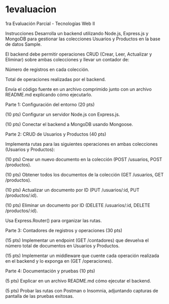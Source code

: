 # 1evaluacion
1ra Evaluación Parcial - Tecnologías Web II 

Instrucciones
Desarrolla un backend utilizando Node.js, Express.js y MongoDB para gestionar las colecciones Usuarios y Productos en la base de datos Sample.

El backend debe permitir operaciones CRUD (Crear, Leer, Actualizar y Eliminar) sobre ambas colecciones y llevar un contador de:

Número de registros en cada colección.

Total de operaciones realizadas por el backend.

Envía el código fuente en un archivo comprimido junto con un archivo README.md explicando cómo ejecutarlo.

Parte 1: Configuración del entorno (20 pts)

(10 pts) Configurar un servidor Node.js con Express.js.

(10 pts) Conectar el backend a MongoDB usando Mongoose.

Parte 2: CRUD de Usuarios y Productos (40 pts)

Implementa rutas para las siguientes operaciones en ambas colecciones (Usuarios y Productos):

(10 pts) Crear un nuevo documento en la colección (POST /usuarios, POST /productos).

(10 pts) Obtener todos los documentos de la colección (GET /usuarios, GET /productos).

(10 pts) Actualizar un documento por ID (PUT /usuarios/:id, PUT /productos/:id).

(10 pts) Eliminar un documento por ID (DELETE /usuarios/:id, DELETE /productos/:id).

Usa Express.Router() para organizar las rutas.

Parte 3: Contadores de registros y operaciones (30 pts)

(15 pts) Implementar un endpoint (GET /contadores) que devuelva el número total de documentos en Usuarios y Productos.

(15 pts) Implementar un middleware que cuente cada operación realizada en el backend y lo exponga en (GET /operaciones).

Parte 4: Documentación y pruebas (10 pts)

(5 pts) Explicar en un archivo README.md cómo ejecutar el backend.

(5 pts) Probar las rutas con Postman o Insomnia, adjuntando capturas de pantalla de las pruebas exitosas.
